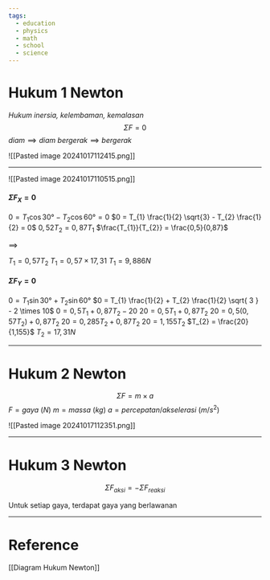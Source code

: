 ```yaml
---
tags:
  - education
  - physics
  - math
  - school
  - science
---
```

# Hukum 1 Newton
*Hukum inersia, kelembaman, kemalasan*
$$
\Sigma F = 0
$$
$diam \implies diam$
$bergerak \implies bergerak$


![[Pasted image 20241017112415.png]]

---

![[Pasted image 20241017110515.png]]

#### $\Sigma F_{X} = 0$
$0 = T_{1}\cos 30° - T_{2} \cos 60° = 0$
$0 = T_{1} \frac{1}{2} \sqrt{3} - T_{2} \frac{1}{2} = 0$
$0,52T_{2} = 0,87T_{1}$
$\frac{T_{1}}{T_{2}} = \frac{0,5}{0,87}$

$\implies$

$T_{1} = 0,57T_{2}$
$T_{1} = 0,57 \times 17,31$
$T_{1} = 9,886 N$

#### $\Sigma F_{Y} = 0$
$0 = T_{1}\sin 30° + T_{2} \sin 60°$
$0 = T_{1} \frac{1}{2} + T_{2} \frac{1}{2} \sqrt{ 3 } - 2 \times 10$
$0 = 0,5T_{1} + 0,87T_{2} - 20$
$20 = 0,5T_{1} + 0,87T_{2}$
$20 = 0,5(0,57T_{2}) + 0,87T_{2}$
$20 = 0,285T_{2} + 0,87T_{2}$
$20 = 1,155T_{2}$
$T_{2} = \frac{20}{1,155}$
$T_{2} = 17,31 N$

---

# Hukum 2 Newton

$$
\Sigma F = m \times a
$$
$F = gaya \ (N)$
$m = massa \ (kg)$
$a = percepatan / akselerasi \ (m / s^2)$

![[Pasted image 20241017112351.png]]

---

# Hukum 3 Newton

$$
\Sigma F_{aksi} = - \Sigma F_{reaksi}
$$

Untuk setiap gaya, terdapat gaya yang berlawanan

---

# Reference

[[Diagram Hukum Newton]]